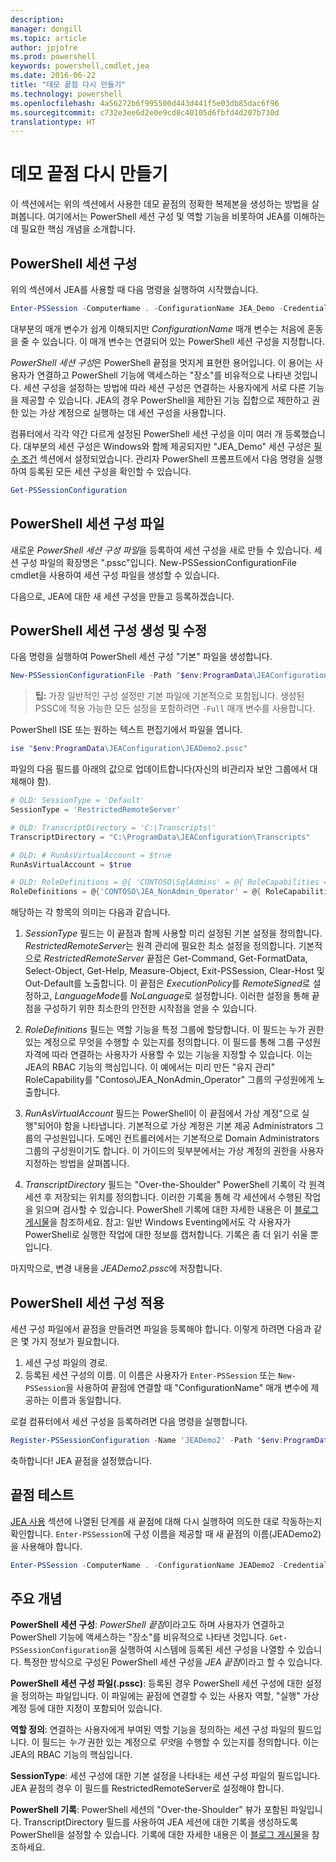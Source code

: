 ```yaml
---
description: 
manager: dongill
ms.topic: article
author: jpjofre
ms.prod: powershell
keywords: powershell,cmdlet,jea
ms.date: 2016-06-22
title: "데모 끝점 다시 만들기"
ms.technology: powershell
ms.openlocfilehash: 4a56272b6f995500d443d441f5e03db85dac6f96
ms.sourcegitcommit: c732e3ee6d2e0e9cd8c40105d6fbfd4d207b730d
translationtype: HT
---
```

# <a name="remake-the-demo-endpoint"></a>데모 끝점 다시 만들기
이 섹션에서는 위의 섹션에서 사용한 데모 끝점의 정확한 복제본을 생성하는 방법을 살펴봅니다.
여기에서는 PowerShell 세션 구성 및 역할 기능을 비롯하여 JEA를 이해하는 데 필요한 핵심 개념을 소개합니다.

## <a name="powershell-session-configurations"></a>PowerShell 세션 구성
위의 섹션에서 JEA를 사용할 때 다음 명령을 실행하여 시작했습니다.

```PowerShell
Enter-PSSession -ComputerName . -ConfigurationName JEA_Demo -Credential $NonAdminCred
```

대부분의 매개 변수가 쉽게 이해되지만 *ConfigurationName* 매개 변수는 처음에 혼동을 줄 수 있습니다.
이 매개 변수는 연결되어 있는 PowerShell 세션 구성을 지정합니다.

*PowerShell 세션 구성*은 PowerShell 끝점을 멋지게 표현한 용어입니다.
이 용어는 사용자가 연결하고 PowerShell 기능에 액세스하는 "장소"를 비유적으로 나타낸 것입니다.
세션 구성을 설정하는 방법에 따라 세션 구성은 연결하는 사용자에게 서로 다른 기능을 제공할 수 있습니다.
JEA의 경우 PowerShell을 제한된 기능 집합으로 제한하고 권한 있는 가상 계정으로 실행하는 데 세션 구성을 사용합니다.

컴퓨터에서 각각 약간 다르게 설정된 PowerShell 세션 구성을 이미 여러 개 등록했습니다.
대부분의 세션 구성은 Windows와 함께 제공되지만 "JEA_Demo" 세션 구성은 [필수 조건](prerequisites.md) 섹션에서 설정되었습니다.
관리자 PowerShell 프롬프트에서 다음 명령을 실행하여 등록된 모든 세션 구성을 확인할 수 있습니다.

```PowerShell
Get-PSSessionConfiguration
```

## <a name="powershell-session-configuration-files"></a>PowerShell 세션 구성 파일
새로운 *PowerShell 세션 구성 파일*을 등록하여 세션 구성을 새로 만들 수 있습니다.
세션 구성 파일의 확장명은 ".pssc"입니다.
New-PSSessionConfigurationFile cmdlet을 사용하여 세션 구성 파일을 생성할 수 있습니다.

다음으로, JEA에 대한 새 세션 구성을 만들고 등록하겠습니다.

## <a name="generate-and-modify-your-powershell-session-configuration"></a>PowerShell 세션 구성 생성 및 수정
다음 명령을 실행하여 PowerShell 세션 구성 "기본" 파일을 생성합니다.

```PowerShell
New-PSSessionConfigurationFile -Path "$env:ProgramData\JEAConfiguration\JEADemo2.pssc"
```

> **팁:** 가장 일반적인 구성 설정만 기본 파일에 기본적으로 포함됩니다.
> 생성된 PSSC에 적용 가능한 모든 설정을 포함하려면 `-Full` 매개 변수를 사용합니다.

PowerShell ISE 또는 원하는 텍스트 편집기에서 파일을 엽니다.

```PowerShell
ise "$env:ProgramData\JEAConfiguration\JEADemo2.pssc"
```

파일의 다음 필드를 아래의 값으로 업데이트합니다(자신의 비관리자 보안 그룹에서 대체해야 함).

```PowerShell
# OLD: SessionType = 'Default'
SessionType = 'RestrictedRemoteServer'

# OLD: TranscriptDirectory = 'C:\Transcripts\'
TranscriptDirectory = "C:\ProgramData\JEAConfiguration\Transcripts"

# OLD: # RunAsVirtualAccount = $true
RunAsVirtualAccount = $true

# OLD: RoleDefinitions = @{ 'CONTOSO\SqlAdmins' = @{ RoleCapabilities = 'SqlAdministration' }; 'CONTOSO\ServerMonitors' = @{ VisibleCmdlets = 'Get-Process' } }
RoleDefinitions = @{'CONTOSO\JEA_NonAdmin_Operator' = @{ RoleCapabilities =  'Maintenance' }}
```

해당하는 각 항목의 의미는 다음과 같습니다.

1.  *SessionType* 필드는 이 끝점과 함께 사용할 미리 설정된 기본 설정을 정의합니다.
*RestrictedRemoteServer*는 원격 관리에 필요한 최소 설정을 정의합니다.
기본적으로 *RestrictedRemoteServer* 끝점은 Get-Command, Get-FormatData, Select-Object, Get-Help, Measure-Object, Exit-PSSession, Clear-Host 및 Out-Default를 노출합니다.
이 끝점은 *ExecutionPolicy*를 *RemoteSigned*로 설정하고, *LanguageMode*를 *NoLanguage*로 설정합니다.
이러한 설정을 통해 끝점을 구성하기 위한 최소한의 안전한 시작점을 얻을 수 있습니다.

2.  *RoleDefinitions* 필드는 역할 기능을 특정 그룹에 할당합니다.
이 필드는 누가 권한 있는 계정으로 무엇을 수행할 수 있는지를 정의합니다.
이 필드를 통해 그룹 구성원 자격에 따라 연결하는 사용자가 사용할 수 있는 기능을 지정할 수 있습니다.
이는 JEA의 RBAC 기능의 핵심입니다.
이 예에서는 미리 만든 "유지 관리" RoleCapability를 "Contoso\JEA_NonAdmin_Operator" 그룹의 구성원에게 노출합니다.

3.  *RunAsVirtualAccount* 필드는 PowerShell이 이 끝점에서 가상 계정"으로 실행"되어야 함을 나타냅니다.
기본적으로 가상 계정은 기본 제공 Administrators 그룹의 구성원입니다.
도메인 컨트롤러에서는 기본적으로 Domain Administrators 그룹의 구성원이기도 합니다.
이 가이드의 뒷부분에서는 가상 계정의 권한을 사용자 지정하는 방법을 살펴봅니다.

4.  *TranscriptDirectory* 필드는 "Over-the-Shoulder" PowerShell 기록이 각 원격 세션 후 저장되는 위치를 정의합니다.
이러한 기록을 통해 각 세션에서 수행된 작업을 읽으며 검사할 수 있습니다.
PowerShell 기록에 대한 자세한 내용은 이 [블로그 게시물](http://blogs.msdn.com/b/powershell/archive/2015/06/09/powershell-the-blue-team.aspx)을 참조하세요.
참고: 일반 Windows Eventing에서도 각 사용자가 PowerShell로 실행한 작업에 대한 정보를 캡처합니다.
기록은 좀 더 읽기 쉬울 뿐입니다.

마지막으로, 변경 내용을 *JEADemo2.pssc*에 저장합니다.

## <a name="apply-the-powershell-session-configuration"></a>PowerShell 세션 구성 적용

세션 구성 파일에서 끝점을 만들려면 파일을 등록해야 합니다.
이렇게 하려면 다음과 같은 몇 가지 정보가 필요합니다.

1. 세션 구성 파일의 경로.
2. 등록된 세션 구성의 이름. 이 이름은 사용자가 `Enter-PSSession` 또는 `New-PSSession`을 사용하여 끝점에 연결할 때 "ConfigurationName" 매개 변수에 제공하는 이름과 동일합니다.

로컬 컴퓨터에서 세션 구성을 등록하려면 다음 명령을 실행합니다.

```PowerShell
Register-PSSessionConfiguration -Name 'JEADemo2' -Path "$env:ProgramData\JEAConfiguration\JEADemo2.pssc"
```

축하합니다! JEA 끝점을 설정했습니다.

## <a name="test-out-your-endpoint"></a>끝점 테스트
[JEA 사용](using-jea.md) 섹션에 나열된 단계를 새 끝점에 대해 다시 실행하여 의도한 대로 작동하는지 확인합니다.
`Enter-PSSession`에 구성 이름을 제공할 때 새 끝점의 이름(JEADemo2)을 사용해야 합니다.

```PowerShell
Enter-PSSession -ComputerName . -ConfigurationName JEADemo2 -Credential $NonAdminCred
```

## <a name="key-concepts"></a>주요 개념
**PowerShell 세션 구성**: *PowerShell 끝점*이라고도 하며 사용자가 연결하고 PowerShell 기능에 액세스하는 "장소"를 비유적으로 나타낸 것입니다.
`Get-PSSessionConfiguration`을 실행하여 시스템에 등록된 세션 구성을 나열할 수 있습니다.
특정한 방식으로 구성된 PowerShell 세션 구성을 *JEA 끝점*이라고 할 수 있습니다.

**PowerShell 세션 구성 파일(.pssc)**: 등록된 경우 PowerShell 세션 구성에 대한 설정을 정의하는 파일입니다.
이 파일에는 끝점에 연결할 수 있는 사용자 역할, "실행" 가상 계정 등에 대한 지정이 포함되어 있습니다.     

**역할 정의**: 연결하는 사용자에게 부여된 역할 기능을 정의하는 세션 구성 파일의 필드입니다.
이 필드는 *누가* 권한 있는 계정으로 *무엇*을 수행할 수 있는지를 정의합니다.
이는 JEA의 RBAC 기능의 핵심입니다.

**SessionType**: 세션 구성에 대한 기본 설정을 나타내는 세션 구성 파일의 필드입니다.
JEA 끝점의 경우 이 필드를 RestrictedRemoteServer로 설정해야 합니다.

**PowerShell 기록**: PowerShell 세션의 "Over-the-Shoulder" 뷰가 포함된 파일입니다.
TranscriptDirectory 필드를 사용하여 JEA 세션에 대한 기록을 생성하도록 PowerShell을 설정할 수 있습니다.
기록에 대한 자세한 내용은 이 [블로그 게시물](https://technet.microsoft.com/en-us/magazine/ff687007.aspx)을 참조하세요.


